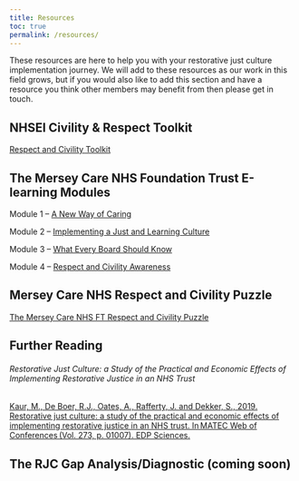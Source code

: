 ```yaml
---
title: Resources
toc: true
permalink: /resources/
---
```


These resources are here to help you with your restorative just culture implementation journey.  We will add to these resources as our work in this field grows, but if you would also like to add this section and have a resource you think other members may benefit from then please get in touch.
## NHSEI Civility & Respect Toolkit

[Respect and Civility Toolkit](http://localhost:4000/civility-and-respect/#respect-and-civility-toolkit)

## The Mersey Care NHS Foundation Trust E-learning Modules

Module 1 – [A New Way of Caring](https://www.merseycare.nhs.uk/justandlearning/story_html5.html?lms=1)

Module 2 – [Implementing a Just and Learning Culture](https://www.merseycare.nhs.uk/justandlearning2/story_html5.html?lms=1)

Module 3 – [What Every Board Should Know](https://www.merseycare.nhs.uk/justandlearning3/story_html5.html?lms=1)

Module 4 – [Respect and Civility Awareness](https://www.merseycare.nhs.uk/justandlearning4/story.html)

## Mersey Care NHS Respect and Civility Puzzle

[The Mersey Care NHS FT Respect and Civility Puzzle](../assets/documents/Mersey%20Care%20-%20Respect%20and%20civility%2015_9_21.pdf)

## Further Reading

###### Restorative Just Culture: a Study of the Practical and Economic Effects of Implementing Restorative Justice in an NHS Trust
[Kaur, M., De Boer, R.J., Oates, A., Rafferty, J. and Dekker, S., 2019. Restorative just culture: a study of the practical and economic effects of implementing restorative justice in an NHS trust. In MATEC Web of Conferences (Vol. 273, p. 01007). EDP Sciences.](https://www.matec-conferences.org/articles/matecconf/abs/2019/22/matecconf_icsc_eswc2018_01007/matecconf_icsc_eswc2018_01007.html)

## The RJC Gap Analysis/Diagnostic (coming soon)